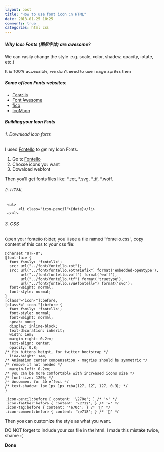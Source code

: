 ```yaml
---
layout: post
title: "How to use font icon in HTML"
date: 2013-01-25 18:25
comments: true
categories: html css
---
```

##### Why Icon Fonts (图标字体) are awesome?
We can easily change the style (e.g. scale, color, shadow, opacity, rotate, etc.)

It is 100% accessible, we don't need to use image sprites then


##### Some of Icon Fonts websites:
* [Fontello](http://fontello.com/)
* [Font Awesome](http://fortawesome.github.com/Font-Awesome/)
* [fico](http://fico.lensco.be/)
* [IcoMoon](http://icomoon.io/#home)

##### Building your Icon Fonts

###### 1. Download icon fonts

I used [Fontello](http://fontello.com/) to get my Icon Fonts.

1. Go to [Fontello](http://fontello.com/)
2. Choose icons you want
3. Download webfont

Then you'll get fonts files like: \*.eot, \*.svg, \*.ttf, \*.woff.

###### 2. HTML

```
 <ul>
      <li class="icon-pencil">{date}</li>  
 </ul>
```

###### 3. CSS

Open your fontello folder, you'll see a file named "fontello.css", copy content of this css to your css file:

```
@charset "UTF-8";
@font-face {
  font-family: 'fontello';
  src: url("../font/fontello.eot");
  src: url("../font/fontello.eot?#iefix") format('embedded-opentype'), 
       url("../font/fontello.woff") format('woff'), 
       url("../font/fontello.ttf") format('truetype'), 
       url("../font/fontello.svg#fontello") format('svg');
  font-weight: normal;
  font-style: normal;
}
[class^="icon-"]:before,
[class*=" icon-"]:before {
  font-family: 'fontello';
  font-style: normal;
  font-weight: normal;
  speak: none;
  display: inline-block;
  text-decoration: inherit;
  width: 1em;
  margin-right: 0.2em;
  text-align: center;
  opacity: 0.8;
/* fix buttons height, for twitter bootstrap */
  line-height: 1em;
/* Animation center compensation - magrins should be symmetric */
/* remove if not needed */
  margin-left: 0.2em;
/* you can be more comfortable with increased icons size */
/* font-size: 120%; */
/* Uncomment for 3D effect */
/* text-shadow: 1px 1px 1px rgba(127, 127, 127, 0.3); */
}

.icon-pencil:before { content: '\270e'; } /* '✎' */
.icon-feather:before { content: '\2712'; } /* '✒' */
.icon-tag:before { content: '\e70c'; } /* '' */
.icon-comment:before { content: '\e718'; } /* '' */
```

Then you can customize the style as what you want.

DO NOT forget to include your css file in the html. I made this mistake twice, shame :(

__Done__